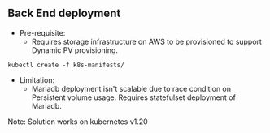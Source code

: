 Back End deployment
--------------------
- Pre-requisite:
    - Requires storage infrastructure on AWS to be provisioned to support Dynamic PV provisioning.

```
kubectl create -f k8s-manifests/
```
- Limitation:
    - Mariadb deployment isn't scalable due to race condition on Persistent volume usage. Requires statefulset deployment of Mariadb.

Note: Solution works on kubernetes v1.20